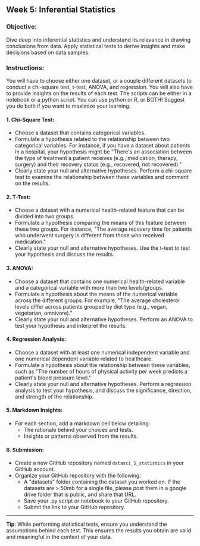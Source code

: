 ## **Week 5: Inferential Statistics**

### **Objective**: 
Dive deep into inferential statistics and understand its relevance in drawing conclusions from data. Apply statistical tests to derive insights and make decisions based on data samples.

### **Instructions**:

You will have to choose either one dataset, or a couple different datasets to conduct a chi-square test, t-test, ANOVA, and regression. You will also have to provide insights on the results of each test. The scripts can be either in a notebook or a python script. You can use python or R, or BOTH! Suggest you do both if you want to maximize your learning.

#### **1. Chi-Square Test:**
- Choose a dataset that contains categorical variables. 
- Formulate a hypothesis related to the relationship between two categorical variables. For instance, if you have a dataset about patients in a hospital, your hypothesis might be "There's an association between the type of treatment a patient receives (e.g., medication, therapy, surgery) and their recovery status (e.g., recovered, not recovered)."
- Clearly state your null and alternative hypotheses. Perform a chi-square test to examine the relationship between these variables and comment on the results.

#### **2. T-Test:**
- Choose a dataset with a numerical health-related feature that can be divided into two groups.
- Formulate a hypothesis comparing the means of this feature between these two groups. For instance, "The average recovery time for patients who underwent surgery is different from those who received medication."
- Clearly state your null and alternative hypotheses. Use the t-test to test your hypothesis and discuss the results.

#### **3. ANOVA:**
- Choose a dataset that contains one numerical health-related variable and a categorical variable with more than two levels/groups.
- Formulate a hypothesis about the means of the numerical variable across the different groups. For example, "The average cholesterol levels differ across patients grouped by diet type (e.g., vegan, vegetarian, omnivore)."
- Clearly state your null and alternative hypotheses. Perform an ANOVA to test your hypothesis and interpret the results.

#### **4. Regression Analysis:**
- Choose a dataset with at least one numerical independent variable and one numerical dependent variable related to healthcare.
- Formulate a hypothesis about the relationship between these variables, such as "The number of hours of physical activity per week predicts a patient's blood pressure level."
- Clearly state your null and alternative hypotheses. Perform a regression analysis to test your hypothesis, and discuss the significance, direction, and strength of the relationship.

#### **5. Markdown Insights:**
- For each section, add a markdown cell below detailing:
  - The rationale behind your choices and tests.
  - Insights or patterns observed from the results.

#### **6. Submission**:
- Create a new GitHub repository named `datasci_5_statistics` in your GitHub account.
- Organize your GitHub repository with the following:
  - A "datasets" folder containing the dataset you worked on. If the datasets are > 50mb for a single file, please post them in a google drive folder that is public, and share that URL.
  - Save your .py script or notebook to your GitHub repository.
  - Submit the link to your GitHub repository.

---
**Tip**: While performing statistical tests, ensure you understand the assumptions behind each test. This ensures the results you obtain are valid and meaningful in the context of your data.
